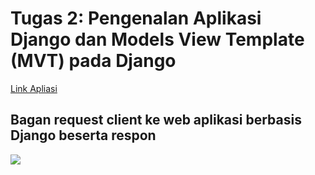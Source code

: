 # Tugas 2: Pengenalan Aplikasi Django dan Models View Template (MVT) pada Django

[Link Apliasi](https://webggniboss.herokuapp.com/katalog/)

## Bagan request client ke web aplikasi berbasis Django beserta respon

![](https://github.com/Synchx00/Tugas2PBP/tree/main/katalog/images/bagan.png)